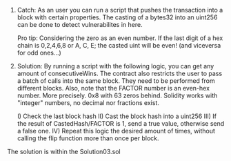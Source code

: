 1) Catch:
    As an user you can run a script that pushes the transaction into a block with certain properties.
    The casting of a bytes32 into an uint256 can be done to detect vulnerabilites in here.

    Pro tip:
    Considering the zero as an even number.
    If the last digit of a hex chain is 0,2,4,6,8 or A, C, E; the casted uint will be even!
    (and viceversa for odd ones...)



2) Solution:
By running a script with the following logic, you can get any amount of consecutiveWins. 
    The contract also restricts the user to pass a batch of calls into the same block. They need 
    to be performed from different blocks.
Also, note that the FACTOR number is an even-hex number. More precisely. 0x8 with 63 zeros behind. 
Solidity works with "integer" numbers, no decimal nor fractions exist. 
    
    I) Check the last block hash
    II) Cast the block hash into a uint256
    III) If the result of CastedHash/FACTOR is 1, send a true value, otherwise send a false one.
    IV) Repeat this logic the desired amount of times, without calling the flip function more than
        once per block.

The solution is within the Solution03.sol

